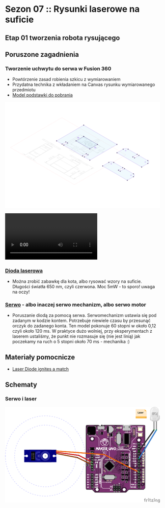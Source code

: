 # Sezon 07 :: Rysunki laserowe na suficie
## Etap 01 tworzenia robota rysującego

## Poruszone zagadnienia

### Tworzenie uchwytu do serwa w Fusion 360
- Powtórzenie zasad robienia szkicu z wymiarowaniem
- Przydatna technika z wkładaniem na Canvas rysunku wymiarowanego przedmiotu
- [Model podstawki do pobrania](https://a360.co/35Ygvmi) 

![](laery_podstawa.png)

![](lasery.mov)

### [Dioda laserowa](https://github.com/CreativeCodingPL/PhysicalComputing/tree/2019/s01_pierwsza_dioda_i_prezenty#dioda-laserowa-czerwona) 
- Można zrobić zabawkę dla kota, albo rysować wzory na suficie. Długości światła 650 nm, czyli czerwona. Moc 5mW - to sporo! uwaga na oczy!

### [Serwo](https://github.com/CreativeCodingPL/PhysicalComputing/tree/2019/s01_pierwsza_dioda_i_prezenty#serwo) - albo inaczej serwo mechanizm, albo serwo motor
- Poruszanie diodą za pomocą serwa. Serwomechanizm ustawia się pod zadanym w kodzie kontem. Potrzebuje niewiele czasu by przesunąć orczyk do zadanego konta. Ten model pokonuje 60 stopni w około 0,12 czyli około 120 ms. W praktyce dużo wolniej, przy eksperymentach z laserem ustaliśmy, że punkt nie rozmasuje się (nie jest linią) jak poczekamy na ruch o 5 stopni około 70 ms - mechanika :)


## Materiały pomocnicze 
- [Laser Diode ignites a match](https://www.youtube.com/watch?v=DSwHNE-rjv4)

## Schematy

### Serwo i laser
![](lasery.png)

